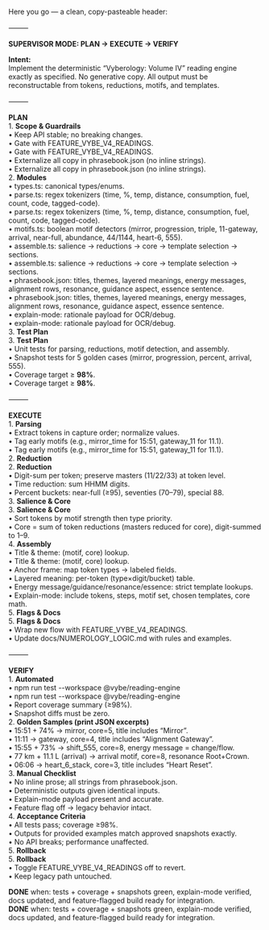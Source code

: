 Here you go — a clean, copy-pasteable header:  
  
⸻  
  
**SUPERVISOR MODE: PLAN → EXECUTE → VERIFY**  
  
**Intent:**  
Implement the deterministic “Vyberology: Volume IV” reading engine exactly as specified. No generative copy. All output must be reconstructable from tokens, reductions, motifs, and templates.  
  
⸻  
  
**PLAN**  
	1.	**Scope & Guardrails**  
	•	Keep API stable; no breaking changes.  
	•	Gate with FEATURE_VYBE_V4_READINGS.  
	•	Gate with FEATURE_VYBE_V4_READINGS.  
	•	Externalize all copy in phrasebook.json (no inline strings).  
	•	Externalize all copy in phrasebook.json (no inline strings).  
	2.	**Modules**  
	•	types.ts: canonical types/enums.  
	•	parse.ts: regex tokenizers (time, %, temp, distance, consumption, fuel, count, code, tagged-code).  
	•	parse.ts: regex tokenizers (time, %, temp, distance, consumption, fuel, count, code, tagged-code).  
	•	motifs.ts: boolean motif detectors (mirror, progression, triple, 11-gateway, arrival, near-full, abundance, 44/1144, heart-6, 555).  
	•	assemble.ts: salience → reductions → core → template selection → sections.  
	•	assemble.ts: salience → reductions → core → template selection → sections.  
	•	phrasebook.json: titles, themes, layered meanings, energy messages, alignment rows, resonance, guidance aspect, essence sentence.  
	•	phrasebook.json: titles, themes, layered meanings, energy messages, alignment rows, resonance, guidance aspect, essence sentence.  
	•	explain-mode: rationale payload for OCR/debug.  
	•	explain-mode: rationale payload for OCR/debug.  
	3.	**Test Plan**  
	3.	**Test Plan**  
	•	Unit tests for parsing, reductions, motif detection, and assembly.  
	•	Snapshot tests for 5 golden cases (mirror, progression, percent, arrival, 555).  
	•	Coverage target ≥ **98%**.  
	•	Coverage target ≥ **98%**.  
  
⸻  
  
**EXECUTE**  
	1.	**Parsing**  
	•	Extract tokens in capture order; normalize values.  
	•	Tag early motifs (e.g., mirror_time for 15:51, gateway_11 for 11.1).  
	•	Tag early motifs (e.g., mirror_time for 15:51, gateway_11 for 11.1).  
	2.	**Reduction**  
	2.	**Reduction**  
	•	Digit-sum per token; preserve masters (11/22/33) at token level.  
	•	Time reduction: sum HHMM digits.  
	•	Percent buckets: near-full (≥95), seventies (70–79), special 88.  
	3.	**Salience & Core**  
	3.	**Salience & Core**  
	•	Sort tokens by motif strength then type priority.  
	•	Core = sum of token reductions (masters reduced for core), digit-summed to 1–9.  
	4.	**Assembly**  
	•	Title & theme: (motif, core) lookup.  
	•	Title & theme: (motif, core) lookup.  
	•	Anchor frame: map token types → labeled fields.  
	•	Layered meaning: per-token (type×digit/bucket) table.  
	•	Energy message/guidance/resonance/essence: strict template lookups.  
	•	Explain-mode: include tokens, steps, motif set, chosen templates, core math.  
	5.	**Flags & Docs**  
	5.	**Flags & Docs**  
	•	Wrap new flow with FEATURE_VYBE_V4_READINGS.  
	•	Update docs/NUMEROLOGY_LOGIC.md with rules and examples.  
  
⸻  
  
**VERIFY**  
	1.	**Automated**  
	•	npm run test --workspace @vybe/reading-engine  
	•	npm run test --workspace @vybe/reading-engine  
	•	Report coverage summary (≥98%).  
	•	Snapshot diffs must be zero.  
	2.	**Golden Samples (print JSON excerpts)**  
	•	15:51 + 74% → mirror, core=5, title includes “Mirror”.  
	•	11:11 → gateway, core=4, title includes “Alignment Gateway”.  
	•	15:55 + 73% → shift_555, core=8, energy message = change/flow.  
	•	77 km + 11.1 L (arrival) → arrival motif, core=8, resonance Root+Crown.  
	•	06:06 → heart_6_stack, core=3, title includes “Heart Reset”.  
	3.	**Manual Checklist**  
	•	No inline prose; all strings from phrasebook.json.  
	•	Deterministic outputs given identical inputs.  
	•	Explain-mode payload present and accurate.  
	•	Feature flag off → legacy behavior intact.  
	4.	**Acceptance Criteria**  
	•	All tests pass; coverage ≥98%.  
	•	Outputs for provided examples match approved snapshots exactly.  
	•	No API breaks; performance unaffected.  
	5.	**Rollback**  
	5.	**Rollback**  
	•	Toggle FEATURE_VYBE_V4_READINGS off to revert.  
	•	Keep legacy path untouched.  
  
**DONE** when: tests + coverage + snapshots green, explain-mode verified, docs updated, and feature-flagged build ready for integration.  
**DONE** when: tests + coverage + snapshots green, explain-mode verified, docs updated, and feature-flagged build ready for integration.  
